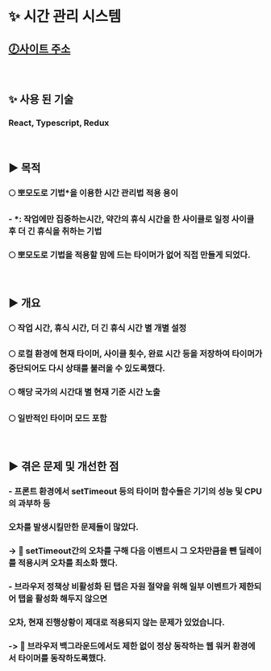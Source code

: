 
# ✨ 시간 관리 시스템
## [🕖사이트 주소](https://chronoengine.netlify.app)
&nbsp;

## ✨ 사용 된 기술
### React, Typescript, Redux
&nbsp;

## ▶ 목적
### 🌕 뽀모도로 기법*을 이용한 시간 관리법 적용 용이
###   - *: 작업에만 집중하는시간, 약간의 휴식 시간을 한 사이클로 일정 사이클 후 더 긴 휴식을 취하는 기법
### 🌕 뽀모도로 기법을 적용할 맘에 드는 타이머가 없어 직접 만들게 되었다.
&nbsp;

## ▶ 개요
### 🌕 작업 시간, 휴식 시간, 더 긴 휴식 시간 별 개별 설정
### 🌕 로컬 환경에 현재 타이머, 사이클 횟수, 완료 시간 등을 저장하여 타이머가 중단되어도 다시 상태를 불러올 수 있도록했다.
### 🌕 해당 국가의 시간대 별 현재 기준 시간 노출
### 🌕 일반적인 타이머 모드 포함
&nbsp;

## ▶ 겪은 문제 및 개선한 점
### - 프론트 환경에서 setTimeout 등의 타이머 함수들은 기기의 성능 및 CPU의 과부하 등
###   오차를 발생시킬만한 문제들이 많았다.
### -> 🎇 setTimeout간의 오차를 구해 다음 이벤트시 그 오차만큼을 뺀 딜레이를 적용시켜 오차를 최소화 했다.
### - 브라우저 정책상 비활성화 된 탭은 자원 절약을 위해 일부 이벤트가 제한되어 탭을 활성화 해두지 않으면
###   오차, 현재 진행상황이 제대로 적용되지 않는 문제가 있었습니다.
### -> 🎇 브라우저 백그라운드에서도 제한 없이 정상 동작하는 웹 워커 환경에서 타이머를 동작하도록했다.
